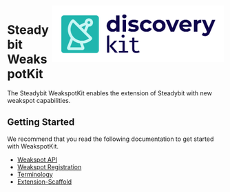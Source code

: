 <img src="./logo.png" height="130" align="right" alt="WeakspotKit logo depicting a radar scan within a rounded rectangle">

# Steadybit WeakspotKit

The Steadybit WeakspotKit enables the extension of Steadybit with new weakspot capabilities.

## Getting Started

We recommend that you read the following documentation to get started with WeakspotKit.

- [Weakspot API](/docs/weakspot-api.md)
- [Weakspot Registration](/docs/weakspot-registration.md)
- [Terminology](/docs/terminology.md)
- [Extension-Scaffold](https://github.com/steadybit/extension-scaffold/blob/main/README.md)